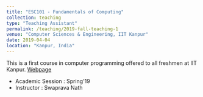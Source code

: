 ```yaml
---
title: "ESC101 - Fundamentals of Computing"
collection: teaching
type: "Teaching Assistant"
permalink: /teaching/2019-fall-teaching-1
venue: "Computer Sciences & Engineering, IIT Kanpur"
date: 2019-04-04
location: "Kanpur, India"
---
```


This is a first course in computer programming offered to all freshmen at IIT Kanpur. [Webpage](https://swaprava.wordpress.com/esc101/)
- Academic Session : Spring'19
- Instructor : Swaprava Nath